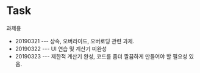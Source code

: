 # Task
과제용

* 20190321 --- 상속, 오버라이드, 오버로딩 관련 과제.
* 20190322 --- UI 연습 및 계산기 미완성
* 20190323 --- 제한적 계산기 완성, 코드를 좀더 깔끔하게 만들어야 할 필요성 있음. 
